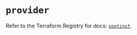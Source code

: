 # `provider`

Refer to the Terraform Registry for docs: [`spotinst`](https://registry.terraform.io/providers/spotinst/spotinst/1.176.0/docs).
